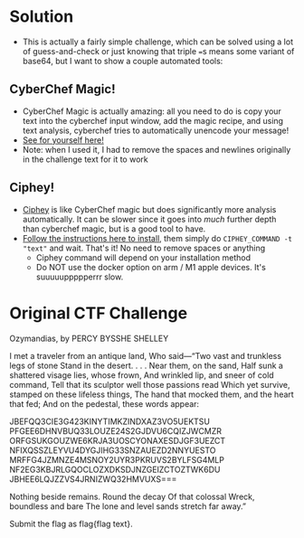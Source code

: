 # Solution
- This is actually a fairly simple challenge, which can be solved using a lot of guess-and-check or just knowing that triple `=`s means some variant of base64, but I want to show a couple automated tools:
## CyberChef Magic!
- CyberChef Magic is actually amazing: all you need to do is copy your text into the cyberchef input window, add the magic recipe, and using text analysis, cyberchef tries to automatically unencode your message!
- [See for yourself here!](https://gchq.github.io/CyberChef/#recipe=Magic(3,false,false,'')&input=SkJFRlFRM0NJRTNHNDIzS0lOWVRJTUtaSU5EWEFaM1ZPNVVFS1RTVVBGR0VFNkRITlZCVVEzM0xPVVpFMjRTMkdKRFZVNkNRSVpKV0NNWlJPUkZHU1VLR09VWldFNktSSkEzVU9TQ1lPTkFYRVNESkdGM1VFWkNUTkZJWFFTU1pMRVlWVTREWUdKSUhHMzNTTlpBVUVaRDJOTllVRVNUT01SRkZHNEpaTU5aRTRNU05PWTJVWVIzUEtSVVZTMkJZTEZTRzRNTFBORjJFRzNLQkpSTEdRT0NMT1pYREtTREpOWkdFSVpDVE9aVFdLNkRVSkJIRUU2TFFKWlpWUzRKUk5JWldRMzJITVZVWFM9PT0)
- Note: when I used it, I had to remove the spaces and newlines originally in the challenge text for it to work
## Ciphey!
- [Ciphey](https://github.com/Ciphey/Ciphey) is like CyberChef magic but does significantly more analysis automatically. It can be slower since it goes into *much* further depth than cyberchef magic, but is a good tool to have.
- [Follow the instructions here to install](https://github.com/Ciphey/Ciphey/wiki/Installation), them simply do `CIPHEY_COMMAND -t "text"` and wait. That's it! No need to remove spaces or anything
	- Ciphey command will depend on your installation method
	- Do NOT use the docker option on arm / M1 apple devices. It's suuuuuppppperrr slow.

# Original CTF Challenge
Ozymandias, by PERCY BYSSHE SHELLEY

I met a traveler from an antique land, Who said—“Two vast and trunkless legs of stone Stand in the desert. . . . Near them, on the sand, Half sunk a shattered visage lies, whose frown, And wrinkled lip, and sneer of cold command, Tell that its sculptor well those passions read Which yet survive, stamped on these lifeless things, The hand that mocked them, and the heart that fed; And on the pedestal, these words appear:

JBEFQQ3CIE3G423KINYTIMKZINDXAZ3VO5UEKTSU PFGEE6DHNVBUQ33LOUZE24S2GJDVU6CQIZJWCMZR ORFGSUKGOUZWE6KRJA3UOSCYONAXESDJGF3UEZCT NFIXQSSZLEYVU4DYGJIHG33SNZAUEZD2NNYUESTO MRFFG4JZMNZE4MSNOY2UYR3PKRUVS2BYLFSG4MLP NF2EG3KBJRLGQOCLOZXDKSDJNZGEIZCTOZTWK6DU JBHEE6LQJZZVS4JRNIZWQ32HMVUXS===

Nothing beside remains. Round the decay Of that colossal Wreck, boundless and bare The lone and level sands stretch far away.”

Submit the flag as flag{flag text}.
